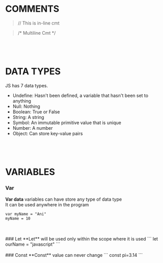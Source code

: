 # COMMENTS

>// This is in-line cmt

>/* Multiline Cmt */


#
&nbsp;
&nbsp;
#


# DATA TYPES

JS has 7 data types.

- Undefine: Hasn't been defined, a variable that hasn't been set to anything
- Null: Nothing
- Boolean: True or False
- String: A string
- Symbol: An immutable primitive value that is unique
- Number: A number
- Object: Can store key-value pairs


#
&nbsp;
&nbsp;
#


# VARIABLES


### Var
**Var data** variables can have store any type of data type<br>
It can be used anywhere in the program
```
var myName = "Ani"
myName = 10
```
<br>
<br>
### Let
**Let** will be used only within the scope where it is used
```
let ourName = "javascript"
```
<br>
<br>
### Const
**Const** value can never change
```
const pi=3.14
```